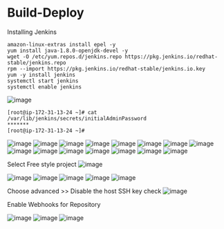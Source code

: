 # Build-Deploy

Installing Jenkins

```
amazon-linux-extras install epel -y
yum install java-1.8.0-openjdk-devel -y
wget -O /etc/yum.repos.d/jenkins.repo https://pkg.jenkins.io/redhat-stable/jenkins.repo
rpm --import https://pkg.jenkins.io/redhat-stable/jenkins.io.key
yum -y install jenkins
systemctl start jenkins
systemctl enable jenkins
```

![image](https://user-images.githubusercontent.com/23291976/150800602-7c933d30-e57f-4074-af90-5b1cd7d91d1e.png)
```
[root@ip-172-31-13-24 ~]# cat /var/lib/jenkins/secrets/initialAdminPassword
*******
[root@ip-172-31-13-24 ~]#
```

![image](https://user-images.githubusercontent.com/23291976/150800705-f819714d-9e65-47bd-a0b7-eaddd272718c.png)
![image](https://user-images.githubusercontent.com/23291976/150800777-7aeb15a3-6885-4f30-b1c7-fcd016e482f0.png)
![image](https://user-images.githubusercontent.com/23291976/150800847-64ddef6c-3d38-4160-b115-c79e874b5a59.png)
![image](https://user-images.githubusercontent.com/23291976/150802386-f6841eb0-107a-498b-b6fe-4c05e0f918d5.png)
![image](https://user-images.githubusercontent.com/23291976/150802478-45452fe7-4d06-4e22-92bd-e6e522ad3cf7.png)
![image](https://user-images.githubusercontent.com/23291976/150802564-e3920172-f0fe-462c-b2e7-c000f9a1d25c.png)
![image](https://user-images.githubusercontent.com/23291976/150802589-e9f8b7e0-edcf-4cca-a4d2-f4c8bed44dea.png)
![image](https://user-images.githubusercontent.com/23291976/150802688-39a815cf-bdde-449a-a529-5a094ed77f82.png)
![image](https://user-images.githubusercontent.com/23291976/150802846-93182a31-0fc1-42b0-a741-ba31894b5519.png)
![image](https://user-images.githubusercontent.com/23291976/150802937-5bc6fa84-a8f7-4d59-8477-4a16b7291362.png)
![image](https://user-images.githubusercontent.com/23291976/150802994-6ad9cd6c-87e5-416f-8adf-939812a50ff9.png)
![image](https://user-images.githubusercontent.com/23291976/150803147-a13cafe2-5ef4-4463-a6dc-3ffb0e8e8d99.png)
![image](https://user-images.githubusercontent.com/23291976/150803746-5bb49797-570b-45d2-8551-747f23a85813.png)
![image](https://user-images.githubusercontent.com/23291976/150803997-0e57d8ed-d98f-44e3-aaed-589bfa5ad396.png)
![image](https://user-images.githubusercontent.com/23291976/150804006-bca36540-7e53-418f-9222-7245fa07c9ee.png)

Select Free style project
![image](https://user-images.githubusercontent.com/23291976/150804140-5540d00f-d890-4435-a3bc-1051a98da7d5.png)

![image](https://user-images.githubusercontent.com/23291976/150804523-a4afdf32-4949-448c-b3ee-883cee51ecd2.png)
![image](https://user-images.githubusercontent.com/23291976/150805865-191b782a-4b83-440b-9f8f-2b54709584ee.png)
![image](https://user-images.githubusercontent.com/23291976/150806025-dde53073-985a-4ef7-9188-c80573e154cd.png)
![image](https://user-images.githubusercontent.com/23291976/150806285-6850d715-9c18-41df-8fa0-e74124375d1f.png)
![image](https://user-images.githubusercontent.com/23291976/150806403-5355d0ba-1904-4e33-b067-00aaf616f3fe.png)

Choose advanced >> Disable the host SSH key check
![image](https://user-images.githubusercontent.com/23291976/150806608-e51fd078-148e-4904-af96-d6b3a07151a5.png)


Enable Webhooks for Repository

![image](https://user-images.githubusercontent.com/23291976/150807052-25fa01d6-134d-4036-9096-224d454ca6d2.png)
![image](https://user-images.githubusercontent.com/23291976/150807295-0a4aeb26-bd60-4e1d-a78f-7277f6842b80.png)
![image](https://user-images.githubusercontent.com/23291976/150807341-22e55860-3278-4327-8b9a-7fff50ad0337.png)



